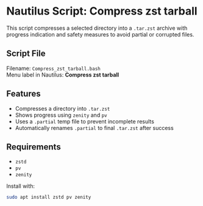 # Nautilus Script: Compress zst tarball

This script compresses a selected directory into a `.tar.zst` archive with
progress indication and safety measures to avoid partial or corrupted files.

## Script File

Filename: `Compress_zst_tarball.bash`  
Menu label in Nautilus: **Compress zst tarball**

## Features

- Compresses a directory into `.tar.zst`
- Shows progress using `zenity` and `pv`
- Uses a `.partial` temp file to prevent incomplete results
- Automatically renames `.partial` to final `.tar.zst` after success

## Requirements

- `zstd`
- `pv`
- `zenity`

Install with:

```bash
sudo apt install zstd pv zenity
```
